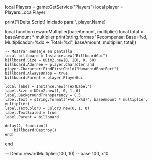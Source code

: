 local Players = game:GetService("Players")
local player = Players.LocalPlayer

print("[Delta Script] Iniciado para:", player.Name)

local function rewardMultiplier(baseAmount, multiplier)
    local total = baseAmount * multiplier
    print(string.format("Recompensa: Base=%d, Multiplicador=%dx → Total=%d", baseAmount, multiplier, total))
    
    -- Mostrar mensaje en pantalla
    local billboard = Instance.new("BillboardGui")
    billboard.Size = UDim2.new(0, 200, 0, 50)
    billboard.Adornee = player.Character and player.Character:FindFirstChild("HumanoidRootPart")
    billboard.AlwaysOnTop = true
    billboard.Parent = player.PlayerGui

    local label = Instance.new("TextLabel")
    label.Size = UDim2.new(1, 0, 1, 0)
    label.BackgroundTransparency = 0.5
    label.Text = string.format("+%d (x%d)", baseAmount * multiplier, multiplier)
    label.TextColor3 = Color3.new(0, 1, 0)
    label.TextScaled = true
    label.Parent = billboard

    delay(2, function()
        billboard:Destroy()
    end)
end

-- Demo
rewardMultiplier(100, 10) -- base 100, x10

